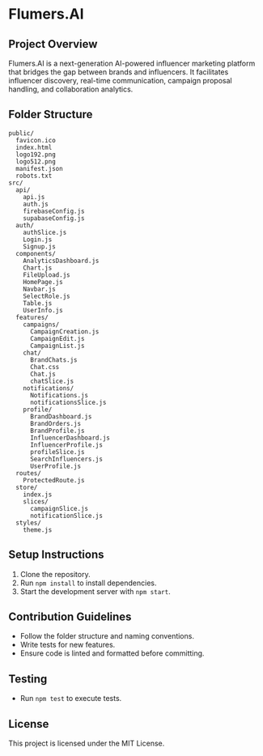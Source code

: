 # Flumers.AI

## Project Overview
Flumers.AI is a next-generation AI-powered influencer marketing platform that bridges the gap between brands and influencers. It facilitates influencer discovery, real-time communication, campaign proposal handling, and collaboration analytics.

## Folder Structure
```
public/
  favicon.ico
  index.html
  logo192.png
  logo512.png
  manifest.json
  robots.txt
src/
  api/
    api.js
    auth.js
    firebaseConfig.js
    supabaseConfig.js
  auth/
    authSlice.js
    Login.js
    Signup.js
  components/
    AnalyticsDashboard.js
    Chart.js
    FileUpload.js
    HomePage.js
    Navbar.js
    SelectRole.js
    Table.js
    UserInfo.js
  features/
    campaigns/
      CampaignCreation.js
      CampaignEdit.js
      CampaignList.js
    chat/
      BrandChats.js
      Chat.css
      Chat.js
      chatSlice.js
    notifications/
      Notifications.js
      notificationsSlice.js
    profile/
      BrandDashboard.js
      BrandOrders.js
      BrandProfile.js
      InfluencerDashboard.js
      InfluencerProfile.js
      profileSlice.js
      SearchInfluencers.js
      UserProfile.js
  routes/
    ProtectedRoute.js
  store/
    index.js
    slices/
      campaignSlice.js
      notificationSlice.js
  styles/
    theme.js
```

## Setup Instructions
1. Clone the repository.
2. Run `npm install` to install dependencies.
3. Start the development server with `npm start`.

## Contribution Guidelines
- Follow the folder structure and naming conventions.
- Write tests for new features.
- Ensure code is linted and formatted before committing.

## Testing
- Run `npm test` to execute tests.

## License
This project is licensed under the MIT License.
